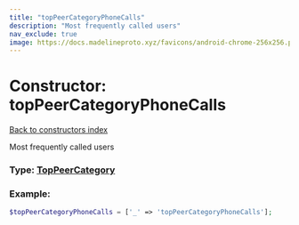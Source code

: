 ```yaml
---
title: "topPeerCategoryPhoneCalls"
description: "Most frequently called users"
nav_exclude: true
image: https://docs.madelineproto.xyz/favicons/android-chrome-256x256.png
---
```

# Constructor: topPeerCategoryPhoneCalls  
[Back to constructors index](index.md)



Most frequently called users




### Type: [TopPeerCategory](../types/TopPeerCategory.md)


### Example:

```php
$topPeerCategoryPhoneCalls = ['_' => 'topPeerCategoryPhoneCalls'];
```  
